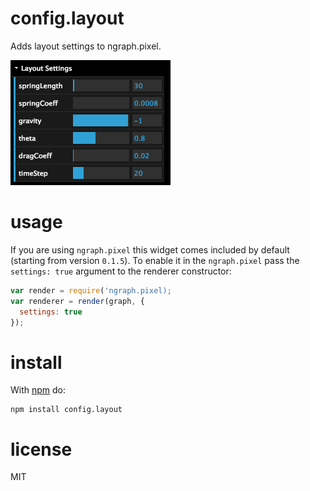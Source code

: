 # config.layout

Adds layout settings to ngraph.pixel.

![Layout configuration UI](https://raw.githubusercontent.com/anvaka/config.layout/master/demo.png)

# usage

If you are using `ngraph.pixel` this widget comes included by default (starting
from version `0.1.5`). To enable it in the `ngraph.pixel` pass the `settings: true`
argument to the renderer constructor:

``` js
var render = require('ngraph.pixel);
var renderer = render(graph, {
  settings: true
});
```

# install

With [npm](https://npmjs.org) do:

```
npm install config.layout
```

# license

MIT

